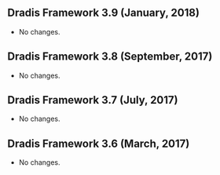 ## Dradis Framework 3.9 (January, 2018) ##

*   No changes.


## Dradis Framework 3.8 (September, 2017) ##

*   No changes.


## Dradis Framework 3.7 (July, 2017) ##

*   No changes.


## Dradis Framework 3.6 (March, 2017) ##

*   No changes.

